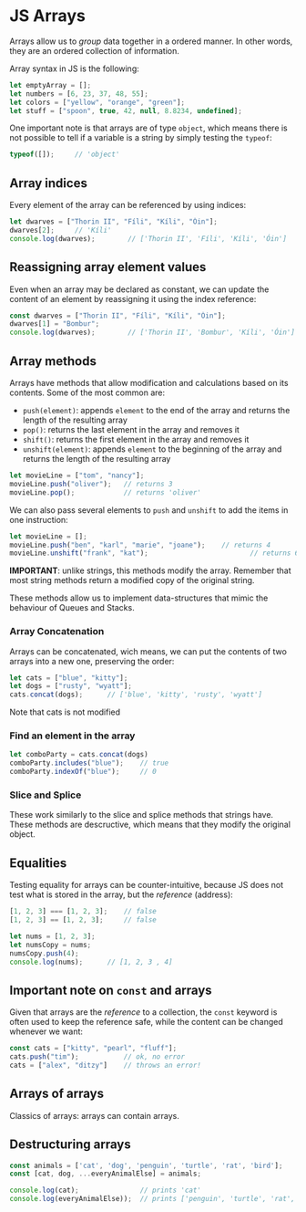 # JS Arrays
Arrays allow us to *group* data together in a ordered manner. In other words, they are an ordered collection of information.

Array syntax in JS is the following:
```js
let emptyArray = [];
let numbers = [6, 23, 37, 48, 55];
let colors = ["yellow", "orange", "green"];
let stuff = ["spoon", true, 42, null, 8.8234, undefined];
```
One important note is that arrays are of type `object`, which means there is not possible to tell if a variable is a string by simply testing the `typeof`:
```js
typeof([]);     // 'object'
```

## Array indices
Every element of the array can be referenced by using indices:
```js
let dwarves = ["Thorin II", "Fíli", "Kíli", "Óin"];
dwarves[2];     // 'Kíli'
console.log(dwarves);        // ['Thorin II', 'Fíli', 'Kíli', 'Óin']
```

## Reassigning array element values
Even when an array may be declared as constant, we can update the content of an element by reassigning it using the index reference:
```js
const dwarves = ["Thorin II", "Fíli", "Kíli", "Óin"];
dwarves[1] = "Bombur";
console.log(dwarves);        // ['Thorin II', 'Bombur', 'Kíli', 'Óin']
```

## Array methods

Arrays have methods that allow modification and calculations based on its contents. Some of the most common are:

- `push(element)`: appends `element` to the end of the array and returns the length of the resulting array
- `pop()`: returns the last element in the array and removes it
- `shift()`: returns the first element in the array and removes it
- `unshift(element)`: appends `element` to the beginning of the array and returns the length of the resulting array

```js
let movieLine = ["tom", "nancy"];
movieLine.push("oliver");   // returns 3
movieLine.pop();            // returns 'oliver'
```
We can also pass several elements to `push` and `unshift` to add the items in one instruction:
```js
let movieLine = [];
movieLine.push("ben", "karl", "marie", "joane");    // returns 4
movieLine.unshift("frank", "kat");                         // returns 6
```

**IMPORTANT**: unlike strings, this methods modify the array. Remember that most string methods return a modified copy of the original string.

These methods allow us to implement data-structures that mimic the behaviour of Queues and Stacks.

### Array Concatenation

Arrays can be concatenated, wich means, we can put the contents of two arrays into a new one, preserving the order:

```js
let cats = ["blue", "kitty"];
let dogs = ["rusty", "wyatt"];
cats.concat(dogs);      // ['blue', 'kitty', 'rusty', 'wyatt']
```
Note that cats is not modified

### Find an element in the array
```js
let comboParty = cats.concat(dogs)
comboParty.includes("blue");    // true
comboParty.indexOf("blue");     // 0
```

### Slice and Splice
These work similarly to the slice and splice methods that strings have. These methods are descructive, which means that they modify the original object.

## Equalities

Testing equality for arrays can be counter-intuitive, because JS does not test what is stored in the array, but the *reference* (address):
```js
[1, 2, 3] === [1, 2, 3];    // false
[1, 2, 3] == [1, 2, 3];     // false
```

```js
let nums = [1, 2, 3];
let numsCopy = nums;
numsCopy.push(4);       
console.log(nums);      // [1, 2, 3 , 4]
```

## Important note on `const` and arrays
Given that arrays are the *reference* to a collection, the `const` keyword is often used to keep the reference safe, while the content can be changed whenever we want:

```js
const cats = ["kitty", "pearl", "fluff"];
cats.push("tim");           // ok, no error
cats = ["alex", "ditzy"]    // throws an error!
```

## Arrays of arrays
Classics of arrays: arrays can contain arrays.

## Destructuring arrays

```js
const animals = ['cat', 'dog', 'penguin', 'turtle', 'rat', 'bird'];
const [cat, dog, ...everyAnimalElse] = animals;

console.log(cat);               // prints 'cat'
console.log(everyAnimalElse));  // prints ['penguin', 'turtle', 'rat', 'bird']
```